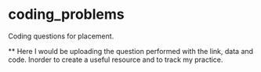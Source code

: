 # coding_problems
Coding questions for placement.

** Here I would be uploading the question performed with the link, data and code. Inorder to create a useful resource and to track my practice.
